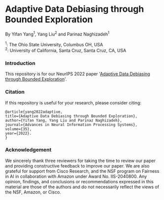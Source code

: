 # Adaptive Data Debiasing through Bounded Exploration

By Yifan Yang<sup>1</sup>, Yang Liu<sup>2</sup> and Parinaz Naghizadeh<sup>1</sup>  

  <sup>1</sup>: The Ohio State University, Columbus OH, USA  
  <sup>2</sup>: University of California, Santa Cruz, Santa Cruz, CA, USA 

### Introduction

This repository is for our NeurIPS 2022 paper '[Adaptive Data Debiasing through Bounded Exploration](https://arxiv.org/abs/2110.13054)'.



### Citation

If this repository is useful for your research, please consider citing:  

    @article{yang2022adaptive,  
    title={Adaptive Data Debiasing through Bounded Exploration},  
    author={Yifan Yang, Yang Liu and Parinaz Naghizadeh},  
    journal={Advances in Neural Information Processing Systems}, 
    volume={35},
    year={2022}. 
    }
   

### Acknowledgement  
We sincerely thank three reviewers for taking the time to review our paper and providing constructive feedback to improve our paper. We are also grateful for support from Cisco Research, and the NSF program on Fairness in AI in collaboration with Amazon under Award No. IIS-2040800. Any opinion, findings, and conclusions or recommendations expressed in this material are those of the authors and do not necessarily reflect the views of the NSF, Amazon, or Cisco.
